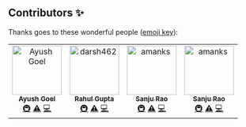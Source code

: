 

## Contributors ✨

Thanks goes to these wonderful people ([emoji key](https://allcontributors.org/docs/en/emoji-key)):

<!-- ALL-CONTRIBUTORS-LIST:START - Do not remove or modify this section -->
<!-- prettier-ignore-start -->
<!-- markdownlint-disable -->
<table>
  <tbody>
    <tr>
      <td align="center"><a href="https://github.com/goelayush89"><img src="https://avatars.githubusercontent.com/u/104623090?v=4?s=100" width="100px;" alt="Ayush Goel"/><br /><sub><b>Ayush Goel</b></sub></a><br /><a href="#infra-goelayush89" title="Infrastructure (Hosting, Build-Tools, etc)">🚇</a> <a href="https://github.com/goelayush89/swaptok/commits?author=goelayush89" title="Tests">⚠️</a> <a href="https://github.com/goelayush89/swaptok/commits?author=goelayush89" title="Code">💻</a></td>
     <td align="center"><a href="https://github.com/25rahul"><img src="https://avatars.githubusercontent.com/u/111953769?v=4" width="100px;" alt="darsh462"/><br /><sub><b>Rahul Gupta</b></sub></a><br /><a href="#infra-25rahul" title="Infrastructure (Hosting, Build-Tools, etc)">🚇</a> <a href="https://github.com/goelayush89/swaptok/commits?author=goelayush89" title="Tests">⚠️</a> <a href="https://github.com/goelayush89/swaptok/commits?author=goelayush89" title="Code">💻</a></td>
      <td align="center"><a href="https://github.com/er5317"><img src="https://avatars.githubusercontent.com/u/93636096?v=4" width="100px;" alt="amanks"/><br /><sub><b>Sanju Rao</b></sub></a><br /><a href="#infra-er5317" title="Infrastructure (Hosting, Build-Tools, etc)">🚇</a> <a href="https://github.com/goelayush89/swaptok/commits?author=goelayush89" title="Tests">⚠️</a> <a href="https://github.com/goelayush89/swaptok/commits?author=goelayush89" title="Code">💻</a></td>
       <td align="center"><a href="https://github.com/er5317"><img src="https://avatars.githubusercontent.com/u/93636096?v=4" width="100px;" alt="amanks"/><br /><sub><b>Sanju Rao</b></sub></a><br /><a href="#infra-er5317" title="Infrastructure (Hosting, Build-Tools, etc)">🚇</a> <a href="https://github.com/goelayush89/swaptok/commits?author=goelayush89" title="Tests">⚠️</a> <a href="https://github.com/goelayush89/swaptok/commits?author=goelayush89" title="Code">💻</a></td>
     </tr>
  </tbody>
</table>



